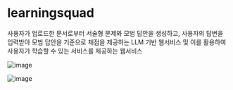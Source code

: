 # learningsquad

사용자가 업로드한 문서로부터 서술형 문제와 모범 답안을 생성하고, 사용자의 답변을 입력받아 모범
답안을 기준으로 채점을 제공하는 LLM 기반 웹서비스 및 이를 활용하여 사용자가 학습할 수 있는
서비스를 제공하는 웹서비스

![image](https://github.com/user-attachments/assets/1ae5c94f-4698-46aa-b1b4-691c905f4eee)

![image](https://github.com/user-attachments/assets/2dc582b6-5df3-46c2-8c7c-e780187404cf)
